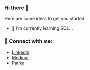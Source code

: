 ### Hi there 👋



Here are some ideas to get you started:


- 🌱 I’m currently learning SQL...




### 📩 Connect with me:

- [LinkedIn](https://www.linkedin.com/in/rkymtc/)
- [Medium](https://medium.com/@rkymtc/)
- [Patika](https://app.patika.dev/rkymtc/)
